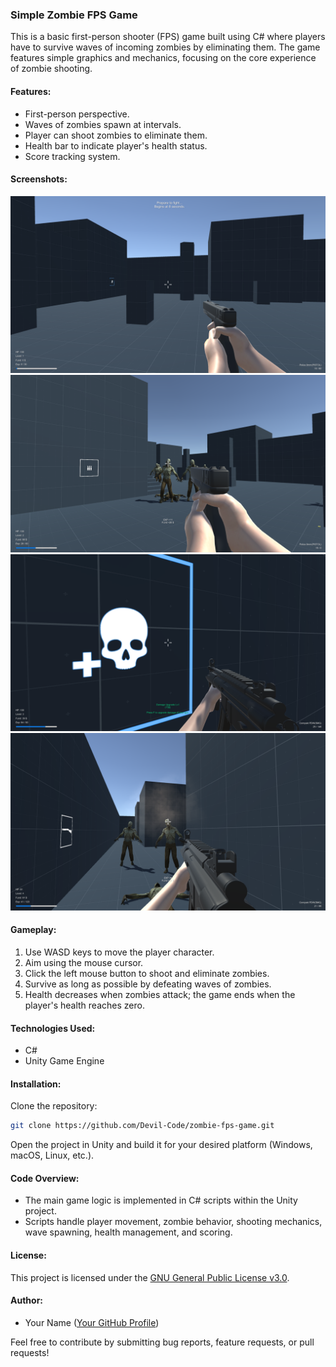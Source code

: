 ### Simple Zombie FPS Game

This is a basic first-person shooter (FPS) game built using C# where players have to survive waves of incoming zombies by eliminating them. The game features simple graphics and mechanics, focusing on the core experience of zombie shooting.

#### Features:
- First-person perspective.
- Waves of zombies spawn at intervals.
- Player can shoot zombies to eliminate them.
- Health bar to indicate player's health status.
- Score tracking system.

#### Screenshots:
![Screenshot 1](/simple-zombie-defence-fps/screenshot1.png)
![Screenshot 2](simple-zombie-defence-fps/screenshot2.png)
![Screenshot 3](simple-zombie-defence-fps/screenshot3.png)
![Screenshot 4](simple-zombie-defence-fps/screenshot4.png)

#### Gameplay:
1. Use WASD keys to move the player character.
2. Aim using the mouse cursor.
3. Click the left mouse button to shoot and eliminate zombies.
4. Survive as long as possible by defeating waves of zombies.
5. Health decreases when zombies attack; the game ends when the player's health reaches zero.

#### Technologies Used:
- C#
- Unity Game Engine

#### Installation:
Clone the repository:
```bash
git clone https://github.com/Devil-Code/zombie-fps-game.git
```
Open the project in Unity and build it for your desired platform (Windows, macOS, Linux, etc.).

#### Code Overview:
- The main game logic is implemented in C# scripts within the Unity project.
- Scripts handle player movement, zombie behavior, shooting mechanics, wave spawning, health management, and scoring.

#### License:
This project is licensed under the [GNU General Public License v3.0](LICENSE).

#### Author:
- Your Name ([Your GitHub Profile](https://github.com/yourusername))

Feel free to contribute by submitting bug reports, feature requests, or pull requests!

